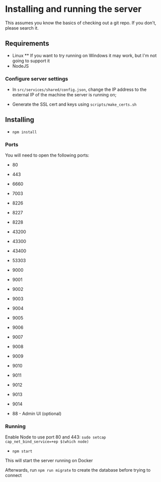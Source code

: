 # Installing and running the server

This assumes you know the basics of checking out a git repo. If you don't, please search it.

## Requirements

- Linux
  \*\* If you want to try running on Windows it may work, but I'm not going to support it
- NodeJS

### Configure server settings

- In `src/services/shared/config.json`, change the IP address to the external IP of the machine the server is running on;

- Generate the SSL cert and keys using `scripts/make_certs.sh`

## Installing

- `npm install`

### Ports

You will need to open the following ports:

- 80
- 443
- 6660
- 7003
- 8226
- 8227
- 8228
- 43200
- 43300
- 43400
- 53303
- 9000
- 9001
- 9002
- 9003
- 9004
- 9005
- 9006
- 9007
- 9008
- 9009
- 9010
- 9011
- 9012
- 9013
- 9014

- 88 - Admin UI (optional)

### Running

Enable Node to use port 80 and 443: `sudo setcap cap_net_bind_service=+ep $(which node)`

- `npm start`

This will start the server running on Docker

Afterwards, run `npm run migrate` to create the database before trying to connect
